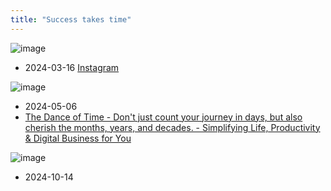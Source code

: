 ```yaml
---
title: "Success takes time"
---
```


![image](https://gyazo.com/6dbdf16bb7a3fc86b17ca81a87c77add/thumb/1000)
- 2024-03-16 [Instagram](https://www.instagram.com/p/C4j_TI1OS1U/)

![image](https://gyazo.com/341c308eb5c64ca37ca63f92e61cdae3/thumb/1000)
- 2024-05-06
- [The Dance of Time - Don't just count your journey in days, but also cherish the months, years, and decades. - Simplifying Life, Productivity & Digital Business for You](https://pugo.studio/the-dance-of-time-dont-just-count-your-journey-in-days-but-also-cherish-the-months-years-and-decades/)

![image](https://gyazo.com/9384c55240b024dc9773952fa79c3183/thumb/1000)
- 2024-10-14
